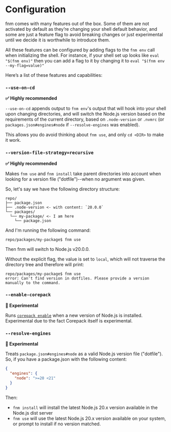 # Configuration

fnm comes with many features out of the box. Some of them are not activated by default as they’re changing your shell default behavior, and some are just a feature flag to avoid breaking changes or just experimental until we decide it is worthwhile to introduce them.

All these features can be configured by adding flags to the `fnm env` call when initializing the shell. For instance, if your shell set up looks like `eval "$(fnm env)"` then you can add a flag to it by changing it to `eval "$(fnm env --my-flag=value)"`

Here’s a list of these features and capabilities:

### `--use-on-cd`

**✅ Highly recommended**

`--use-on-cd` appends output to `fnm env`'s output that will hook into your shell upon changing directories, and will switch the Node.js version based on the requirements of the current directory, based on `.node-version` or `.nvmrc` (or `packages.json#engines#node` if `--resolve-engines` was enabled).

This allows you do avoid thinking about `fnm use`, and only `cd <DIR>` to make it work.

### `--version-file-strategy=recursive`

**✅ Highly recommended**

Makes `fnm use` and `fnm install` take parent directories into account when looking for a version file ("dotfile")--when no argument was given.

So, let's say we have the following directory structure:

```
repo/
├── package.json
├── .node-version <- with content: `20.0.0`
└── packages/
  └── my-package/ <- I am here
    └── package.json
```

And I'm running the following command:

```sh-session
repo/packages/my-package$ fnm use
```

Then fnm will switch to Node.js v20.0.0.

Without the explicit flag, the value is set to `local`, which will not traverse the directory tree and therefore will print:

```sh-session
repo/packages/my-package$ fnm use
error: Can't find version in dotfiles. Please provide a version manually to the command.
```

### `--enable-corepack`

**🧪 Experimental**

Runs [`corepack enable`](https://nodejs.org/api/corepack.html#enabling-the-feature) when a new version of Node.js is installed. Experimental due to the fact Corepack itself is experimental.

### `--resolve-engines`

**🧪 Experimental**

Treats `package.json#engines#node` as a valid Node.js version file ("dotfile"). So, if you have a package.json with the following content:

```json
{
  "engines": {
    "node": ">=20 <21"
  }
}
```

Then:

- `fnm install` will install the latest Node.js 20.x version available in the Node.js dist server
- `fnm use` will use the latest Node.js 20.x version available on your system, or prompt to install if no version matched.
